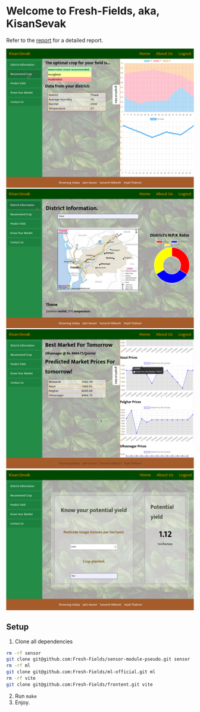 # Welcome to Fresh-Fields, aka, KisanSevak
Refer to the [report](./report.pdf) for a detailed report.

![screenshot 1](./screenshots/ss0.png)
![screenshot 2](./screenshots/ss1.png)
![screenshot 3](./screenshots/ss2.png)
![screenshot 4](./screenshots/ss3.png)


## Setup
1. Clone all dependencies 
```sh
rm -rf sensor
git clone git@github.com:Fresh-Fields/sensor-module-pseudo.git sensor
rm -rf ml
git clone git@github.com:Fresh-Fields/ml-official.git ml
rm -rf vite
git clone git@github.com:Fresh-Fields/frontent.git vite
```
2. Run `make`
3. Enjoy.
